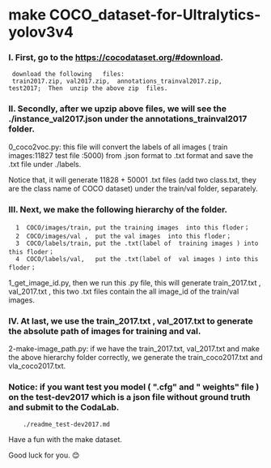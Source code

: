 
#  make COCO_dataset-for-Ultralytics-yolov3v4

###     
###    


### I. First, go to the  https://cocodataset.org/#download.


     download the following   files:  
     train2017.zip, val2017.zip,  annotations_trainval2017.zip,   test2017;  Then  unzip the above zip  files.
   
     
   
### II.  Secondly, after we upzip above files, we will see the ./instance_val2017.json under the annotations_trainval2017 folder.
 
0_coco2voc.py: this  file will  convert the labels of all images ( train images:11827 test file :5000)  from  .json  format to  .txt  format  and save the .txt file under ./labels.

Notice that,  it  will generate 11828  + 50001 .txt files (add two class.txt, they are the class name of COCO dataset) under the train/val  folder, separately.
             
 
### III. Next, we make the following hierarchy  of the folder. 

      1  COCO/images/train, put the training images  into this floder；
      2  COCO/images/val ,  put the val images  into this floder；
      3  COCO/labels/train, put the .txt(label of  training images ) into this floder；
      4  COCO/labels/val,   put the .txt(label of  val images ) into this floder；
      
1_get_image_id.py, then we  run this .py file,  this will generate  train_2017.txt , val_2017.txt , this  two .txt files  contain the  all  image_id  of the train/val  images.

### IV. At last, we use the  train_2017.txt , val_2017.txt to generate the  absolute path of images  for training and val.      
2-make-image_path.py: if we have the train_2017.txt,  val_2017.txt  and make the above  hierarchy folder correctly,  we generate the  train_coco2017.txt  and  vla_coco2017.txt.


### Notice: if you want test you model ( ".cfg"  and " weights" file )  on the test-dev2017 which is a json file without ground truth and  submit  to  the  CodaLab.  
        ./readme_test-dev2017.md

Have a fun with the make dataset.

Good  luck  for  you. 😊
